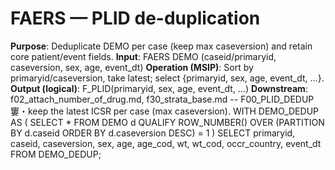 ﻿# FAERS — PLID de-duplication
**Purpose**: Deduplicate DEMO per case (keep max caseversion) and retain core patient/event fields.
**Input**: FAERS DEMO (caseid/primaryid, caseversion, sex, age, event_dt)
**Operation (MSIP)**: Sort by primaryid/caseversion, take latest; select {primaryid, sex, age, event_dt, …}.
**Output (logical)**: F_PLID(primaryid, sex, age, event_dt, …)
**Downstream**: f02_attach_number_of_drug.md, f30_strata_base.md
-- F00_PLID_DEDUP 窶・keep the latest ICSR per case (max caseversion).
WITH DEMO_DEDUP AS (
  SELECT *
  FROM DEMO d
  QUALIFY ROW_NUMBER() OVER (PARTITION BY d.caseid ORDER BY d.caseversion DESC) = 1
)
SELECT primaryid, caseid, caseversion, sex, age, age_cod, wt, wt_cod, occr_country, event_dt
FROM DEMO_DEDUP;

